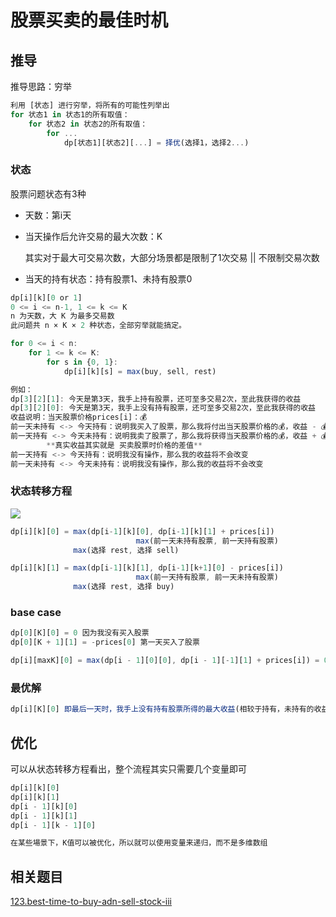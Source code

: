 # 股票买卖的最佳时机

## 推导

推导思路：穷举
```js
利用 [状态] 进行穷举，将所有的可能性列举出
for 状态1 in 状态1的所有取值：
    for 状态2 in 状态2的所有取值：
        for ...
            dp[状态1][状态2][...] = 择优(选择1，选择2...)

```

### 状态

股票问题状态有3种
- 天数：第i天

- 当天操作后允许交易的最大次数：K

  其实对于最大可交易次数，大部分场景都是限制了1次交易 || 不限制交易次数

- 当天的持有状态：持有股票1、未持有股票0

```js
dp[i][k][0 or 1]
0 <= i <= n-1, 1 <= k <= K
n 为天数，大 K 为最多交易数
此问题共 n × K × 2 种状态，全部穷举就能搞定。

for 0 <= i < n:
    for 1 <= k <= K:
        for s in {0, 1}:
            dp[i][k][s] = max(buy, sell, rest)

例如：
dp[3][2][1]: 今天是第3天，我手上持有股票，还可至多交易2次，至此我获得的收益
dp[3][2][0]: 今天是第3天，我手上没有持有股票，还可至多交易2次，至此我获得的收益
收益说明：当天股票价格prices[i]：💰
前一天未持有 <-> 今天持有：说明我买入了股票，那么我将付出当天股票价格的💰，收益 - 💰
前一天持有 <-> 今天未持有：说明我卖了股票了，那么我将获得当天股票价格的💰，收益 + 💰
		**真实收益其实就是 买卖股票时价格的差值**
前一天持有 <-> 今天持有：说明我没有操作，那么我的收益将不会改变
前一天未持有 <-> 今天未持有：说明我没有操作，那么我的收益将不会改变
```

### 状态转移方程

![](https://tva1.sinaimg.cn/large/007S8ZIlgy1ghravyqc89j30m20efaa6.jpg)

```js
dp[i][k][0] = max(dp[i-1][k][0], dp[i-1][k][1] + prices[i])
							max(前一天未持有股票, 前一天持有股票)
              max(选择 rest, 选择 sell)

dp[i][k][1] = max(dp[i-1][k][1], dp[i-1][k+1][0] - prices[i])
							max(前一天持有股票, 前一天未持有股票)
              max(选择 rest, 选择 buy)
```

### base case

```js
dp[0][K][0] = 0 因为我没有买入股票
dp[0][K + 1][1] = -prices[0] 第一天买入了股票

dp[i][maxK][0] = max(dp[i - 1][0][0], dp[i - 1][-1][1] + prices[i]) = 0
```

### 最优解

```js
dp[i][K][0] 即最后一天时，我手上没有持有股票所得的最大收益(相较于持有，未持有的收益肯定最大
```

## 优化

可以从状态转移方程看出，整个流程其实只需要几个变量即可

```js
dp[i][k][0]
dp[i][k][1]
dp[i - 1][k][0]
dp[i - 1][k][1]
dp[i - 1][k - 1][0]

在某些場景下，K值可以被优化，所以就可以使用变量来递归，而不是多维数组
```

## 相关题目
[123.best-time-to-buy-adn-sell-stock-iii]()